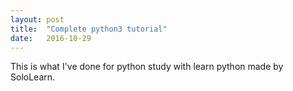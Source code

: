 ```yaml
---
layout: post
title:  "Complete python3 tutorial"
date:   2016-10-29
---
```


<p class="intro"><span class="dropcap">T</span>his is what I've done for python study with learn python made by SoloLearn.

<p><img src="https://s10.postimg.org/bvcrmylyx/Kakao_Talk_Photo_2016_10_29_20_40_37_78.jpg" alt=""></p>
